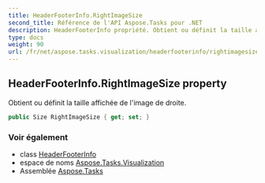 ```yaml
---
title: HeaderFooterInfo.RightImageSize
second_title: Référence de l'API Aspose.Tasks pour .NET
description: HeaderFooterInfo propriété. Obtient ou définit la taille affichée de limage de droite.
type: docs
weight: 90
url: /fr/net/aspose.tasks.visualization/headerfooterinfo/rightimagesize/
---
```

## HeaderFooterInfo.RightImageSize property

Obtient ou définit la taille affichée de l'image de droite.

```csharp
public Size RightImageSize { get; set; }
```

### Voir également

* class [HeaderFooterInfo](../)
* espace de noms [Aspose.Tasks.Visualization](../../headerfooterinfo/)
* Assemblée [Aspose.Tasks](../../../)


